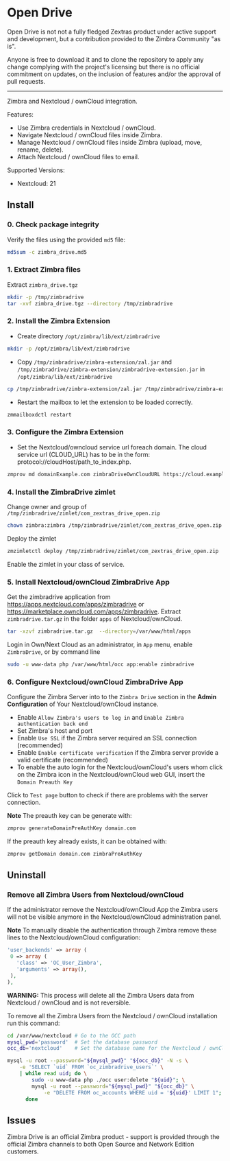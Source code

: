 Open Drive
============

Open Drive is not not a fully fledged Zextras product under active support and development, but a contribution provided to the Zimbra Community "as is". 

Anyone is free to download it and to clone the repository to apply any change complying with the project's licensing but there is no official commitment on updates, on the inclusion of features and/or the approval of pull requests. 

---
 

Zimbra and Nextcloud / ownCloud integration.

Features:
- Use Zimbra credentials in Nextcloud / ownCloud.
- Navigate Nextcloud / ownCloud files inside Zimbra.
- Manage Nextcloud / ownCloud files inside Zimbra (upload, move, rename, delete).
- Attach Nextcloud / ownCloud files to email.

Supported Versions:
- Nextcloud: 21

## Install

### 0. Check package integrity
Verify the files using the provided `md5` file:
```bash
md5sum -c zimbra_drive.md5
```

### 1. Extract Zimbra files
Extract `zimbra_drive.tgz`
```bash
mkdir -p /tmp/zimbradrive
tar -xvf zimbra_drive.tgz --directory /tmp/zimbradrive
```

### 2. Install the Zimbra Extension
- Create directory `/opt/zimbra/lib/ext/zimbradrive`
```bash
mkdir -p /opt/zimbra/lib/ext/zimbradrive
```
- Copy `/tmp/zimbradrive/zimbra-extension/zal.jar` and `/tmp/zimbradrive/zimbra-extension/zimbradrive-extension.jar` in `/opt/zimbra/lib/ext/zimbradrive`
```bash
cp /tmp/zimbradrive/zimbra-extension/zal.jar /tmp/zimbradrive/zimbra-extension/zimbradrive-extension.jar /opt/zimbra/lib/ext/zimbradrive
```
- Restart the mailbox to let the extension to be loaded correctly.
```bash
zmmailboxdctl restart
```

### 3. Configure the Zimbra Extension
- Set the Nextcloud/owncloud service url foreach domain. The cloud service url (CLOUD_URL) has to be in the form: protocol://cloudHost/path_to_index.php.
```bash
zmprov md domainExample.com zimbraDriveOwnCloudURL https://cloud.example.com/index.php
```

### 4. Install the ZimbraDrive zimlet
Change owner and group of `/tmp/zimbradrive/zimlet/com_zextras_drive_open.zip`
```bash
chown zimbra:zimbra /tmp/zimbradrive/zimlet/com_zextras_drive_open.zip
```
Deploy the zimlet
```bash
zmzimletctl deploy /tmp/zimbradrive/zimlet/com_zextras_drive_open.zip
```
Enable the zimlet in your class of service.

### 5. Install Nextcloud/ownCloud ZimbraDrive App
Get the zimbradrive application from https://apps.nextcloud.com/apps/zimbradrive or https://marketplace.owncloud.com/apps/zimbradrive.
Extract `zimbradrive.tar.gz` in the folder `apps` of Nextcloud/ownCloud.
```bash
tar -xzvf zimbradrive.tar.gz  --directory=/var/www/html/apps
```
Login in Own/Next Cloud as an administrator, in `App` menu, enable `ZimbraDrive`, or by command line
```bash
sudo -u www-data php /var/www/html/occ app:enable zimbradrive
```

### 6. Configure Nextcloud/ownCloud ZimbraDrive App
Configure the Zimbra Server into to the `Zimbra Drive` section in the **Admin Configuration** of Your Nextcloud/ownCloud instance.  

- Enable `Allow Zimbra's users to log in` and `Enable Zimbra authentication back end`
- Set Zimbra's host and port
- Enable `Use SSL` if the Zimbra server required an SSL connection (recommended)
- Enable `Enable certificate verification` if the Zimbra server provide a valid certificate (recommended)
- To enable the auto login for the Nextcloud/ownCloud's users whom click on the Zimbra icon in the Nextcloud/ownCloud web GUI, insert the `Domain Preauth Key`

Click to `Test page` button to check if there are problems with the server connection.

**Note**
The preauth key can be generate with:
```bash
zmprov generateDomainPreAuthKey domain.com
```
If the preauth key already exists, it can be obtained with:
```bash
zmprov getDomain domain.com zimbraPreAuthKey
```
## Uninstall

### Remove all Zimbra Users from Nextcloud/ownCloud

If the administrator remove the Nextcloud/ownCloud App the Zimbra users will not be visible anymore in the
Nextcloud/ownCloud administration panel.

**Note** To manually disable the authentication through Zimbra remove these lines to the Nextcloud/ownCloud configuration:
```php
'user_backends' => array (
 0 => array (
   'class' => 'OC_User_Zimbra',
   'arguments' => array(),
 ),
),
```

**WARNING:** This process will delete all the Zimbra Users data from Nextcloud / ownCloud and is not reversible.

To remove all the Zimbra Users from the Nextcloud / ownCloud installation run this command:
```bash
cd /var/www/nextcloud # Go to the OCC path
mysql_pwd='password'  # Set the database password
occ_db='nextcloud'    # Set the database name for the Nextcloud / ownCloud

mysql -u root --password="${mysql_pwd}" "${occ_db}" -N -s \
    -e 'SELECT `uid` FROM `oc_zimbradrive_users`' \
    | while read uid; do \
        sudo -u www-data php ./occ user:delete "${uid}"; \
        mysql -u root --password="${mysql_pwd}" "${occ_db}" \
            -e "DELETE FROM oc_accounts WHERE uid = '${uid}' LIMIT 1"; \
      done
```

## Issues
Zimbra Drive is an official Zimbra product - support is provided through the official Zimbra channels to both Open Source and Network Edition customers.
